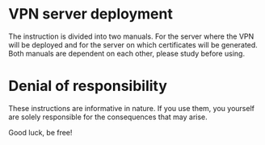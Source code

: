 # VPN server deployment
The instruction is divided into two manuals. For the server where the VPN will be deployed and for the server on which certificates will be generated. Both manuals are dependent on each other, please study before using.

# Denial of responsibility

These instructions are informative in nature. If you use them, you yourself are solely responsible for the consequences that may arise.

Good luck, be free!